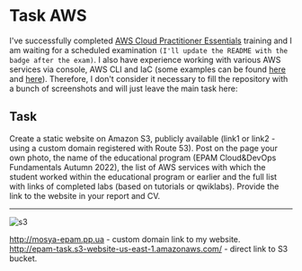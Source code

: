 Task AWS
===========
I've successfully completed [AWS Cloud Practitioner Essentials](https://training.epam.ua/Training/Details/3509) training and I am waiting for a scheduled examination `(I'll update the README with the badge after the exam)`. 
I also have experience working with various AWS services via console, AWS CLI and IaC (some examples can be found [here](https://github.com/imospan/devops_basecamp/tree/main/task5_ansible) and [here](https://github.com/imospan/devops_basecamp/tree/main/task6_terraform)).
Therefore, I don't consider it necessary to fill the repository with a bunch of screenshots and will just leave the main task here:

Task
--------------------------
Create a static website on Amazon S3, publicly available (link1 or link2 - using a custom domain registered with Route 53). Post on the page your own photo, the name of the educational program (EPAM Cloud&DevOps Fundamentals Autumn 2022), the list of AWS services with which the student worked within the educational program or earlier and the full list with links of completed labs (based on tutorials or qwiklabs). Provide the link to the website in your report and СV.
_________________________
![s3](https://user-images.githubusercontent.com/106439773/215599338-277f0057-fb4c-415e-b1ab-21754048608e.png)

http://mosya-epam.pp.ua - custom domain link to my website.\
http://epam-task.s3-website-us-east-1.amazonaws.com/ - direct link to S3 bucket.
